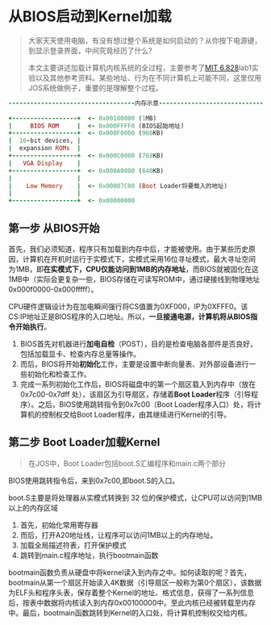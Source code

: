 # 从BIOS启动到Kernel加载

>大家天天使用电脑，有没有想过整个系统是如何启动的？从你按下电源键，到显示登录界面，中间究竟经历了什么?
>
>本文主要讲述加载计算机内核系统的全过程，主要参考了[MIT 6.828](https://pdos.csail.mit.edu/6.828/2018/labs/lab1/)lab1实验以及其他参考资料。某些地址、行为在不同计算机上可能不同，这里仅用JOS系统做例子，重要的是理解整个过程。

```ruby
-----------------------------------内存示意--------------------------------------
    
+------------------+  <- 0x00100000 (1MB)
|     BIOS ROM     |  <- 0x000FFFF0 (BIOS起始地址)
+------------------+  <- 0x000F0000 (960KB)
|  16-bit devices, |
|  expansion ROMs  |
+------------------+  <- 0x000C0000 (768KB)
|   VGA Display    |
+------------------+  <- 0x000A0000 (640KB)
|                  |
|    Low Memory    |  <- 0x00007C00 (Boot Loader将要载入的地址)
|                  |
+------------------+  <- 0x00000000
```

## 第一步 从BIOS开始

首先，我们必须知道，程序只有加载到内存中后，才能被使用。由于某些历史原因，计算机在开机时运行于实模式下，实模式采用16位寻址模式，最大寻址空间为1MB，即**在实模式下，CPU仅能访问到1MB的内存地址**，而BIOS就被固化在这1MB中（实际会更复杂一些，BIOS存储在可读写ROM中，通过硬接线到物理地址0x000f0000-0x000fffff）。

CPU硬件逻辑设计为在加电瞬间强行将CS值置为0XF000，IP为0XFFF0。该CS:IP地址正是BIOS程序的入口地址。所以，**一旦接通电源，计算机将从BIOS指令开始执行**。



1. BIOS首先对机器进行**加电自检**（POST），目的是检查电脑各部件是否良好，包括加载显卡、检查内存总量等操作。
2. 而后，BIOS将开始**初始化**工作，主要是设置中断向量表、对外部设备进行一些初始化和检查工作。
3. 完成一系列初始化工作后，BIOS将磁盘中的第一个扇区载入到内存中（放在 0x7c00-0x7dff 处），该扇区为引导扇区，存储着**Boot Loader**程序（引导程序）。之后，BIOS使用跳转指令到0x7c00（Boot Loader程序入口）处，将计算机的控制权交给Boot Loader程序，由其继续进行Kernel的引导。



## 第二步 Boot Loader加载Kernel

> 在JOS中，Boot Loader包括boot.S汇编程序和main.c两个部分

BIOS使用跳转指令后，来到0x7c00,即boot.S的入口。

boot.S主要是将处理器从实模式转换到 32 位的保护模式，让CPU可以访问到1MB以上的内存区域

1. 首先，初始化常用寄存器
2. 而后，打开A20地址线，让程序可以访问1MB以上的内存地址。
3. 加载全局描述符表，打开保护模式
4. 跳转到main.c程序地址，执行bootmain函数

bootmain函数负责从硬盘中将kernel读入到内存之中。如何读取的呢？首先，bootmain从第一个扇区开始读入4K数据（引导扇区一般称为第0个扇区），该数据为ELF头和程序头表，保存着整个Kernel的地址、格式信息，获得了一系列信息后，按表中数据将内核读入到内存0x00100000中。至此内核已经被转载至内存中。最后，bootmain函数跳转到Kernel的入口处，将计算机控制权交给内核。

